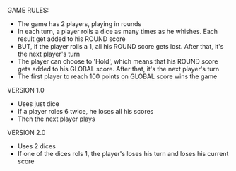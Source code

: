 GAME RULES:

- The game has 2 players, playing in rounds
- In each turn, a player rolls a dice as many times as he whishes. Each result get added to his ROUND score
- BUT, if the player rolls a 1, all his ROUND score gets lost. After that, it's the next player's turn
- The player can choose to 'Hold', which means that his ROUND score gets added to his GLOBAL score. After that, it's the next player's turn
- The first player to reach 100 points on GLOBAL score wins the game


VERSION 1.0
- Uses just dice
- If a player roles 6 twice, he loses all his scores
- Then the next player plays

VERSION 2.0
- Uses 2 dices
- If one of the dices rols 1, the player's loses his turn and loses his current score